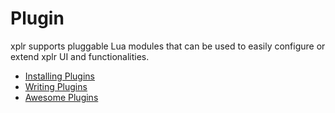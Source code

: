 # Plugin

xplr supports pluggable Lua modules that can be used to easily configure or
extend xplr UI and functionalities.

- [Installing Plugins][1]
- [Writing Plugins][2]
- [Awesome Plugins][3]

[1]: installing-plugins.md
[2]: writing-plugins.md
[3]: awesome-plugins.md
